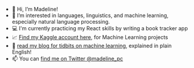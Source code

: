 - 👋 Hi, I’m Madeline!
- 👀 I’m interested in languages, linguistics, and machine learning, especially natural language processing.
- :computer: I'm currently practicing my React skills by writing a book tracker app  
- :chart_with_upwards_trend: [Find my Kaggle account here](https://www.kaggle.com/madelinecaples), for Machine Learning projects
- :memo: [read my blog for tidbits on machine learning](http://madelinecaples.hashnode.dev), explained in plain English!  
- 📫 You can [find me on Twitter @madeline_pc](https://twitter.com/madeline_pc)  

<!---
mpcaples/mpcaples is a ✨ special ✨ repository because its `README.md` (this file) appears on your GitHub profile.
You can click the Preview link to take a look at your changes.
--->
